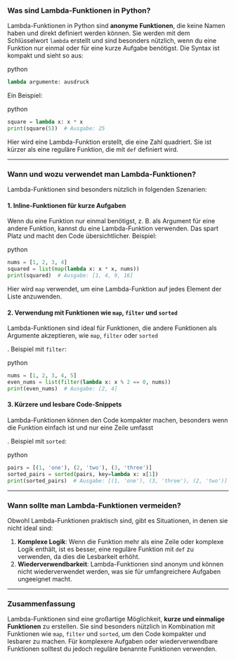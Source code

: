 ### **Was sind Lambda-Funktionen in Python?**

Lambda-Funktionen in Python sind **anonyme Funktionen**, die keine Namen haben und direkt definiert werden können. Sie werden mit dem Schlüsselwort `lambda` erstellt und sind besonders nützlich, wenn du eine Funktion nur einmal oder für eine kurze Aufgabe benötigst. Die Syntax ist kompakt und sieht so aus:

python

```python
lambda argumente: ausdruck
```

Ein Beispiel:

python

```python
square = lambda x: x * x
print(square(5))  # Ausgabe: 25
```

Hier wird eine Lambda-Funktion erstellt, die eine Zahl quadriert. Sie ist kürzer als eine reguläre Funktion, die mit `def` definiert wird.

---

### **Wann und wozu verwendet man Lambda-Funktionen?**

Lambda-Funktionen sind besonders nützlich in folgenden Szenarien:

#### **1. Inline-Funktionen für kurze Aufgaben**

Wenn du eine Funktion nur einmal benötigst, z. B. als Argument für eine andere Funktion, kannst du eine Lambda-Funktion verwenden. Das spart Platz und macht den Code übersichtlicher. Beispiel:

python

```python
nums = [1, 2, 3, 4]
squared = list(map(lambda x: x * x, nums))
print(squared)  # Ausgabe: [1, 4, 9, 16]
```

Hier wird `map` verwendet, um eine Lambda-Funktion auf jedes Element der Liste anzuwenden.

#### **2. Verwendung mit Funktionen wie `map`, `filter` und `sorted`**

Lambda-Funktionen sind ideal für Funktionen, die andere Funktionen als Argumente akzeptieren, wie `map`, `filter` oder `sorted`

[](https://codegree.de/python-lambda-anonyme-funktionen-in-python/)

. Beispiel mit `filter`:

python

```python
nums = [1, 2, 3, 4, 5]
even_nums = list(filter(lambda x: x % 2 == 0, nums))
print(even_nums)  # Ausgabe: [2, 4]
```

#### **3. Kürzere und lesbare Code-Snippets**

Lambda-Funktionen können den Code kompakter machen, besonders wenn die Funktion einfach ist und nur eine Zeile umfasst

. Beispiel mit `sorted`:

python

```python
pairs = [(1, 'one'), (2, 'two'), (3, 'three')]
sorted_pairs = sorted(pairs, key=lambda x: x[1])
print(sorted_pairs)  # Ausgabe: [(1, 'one'), (3, 'three'), (2, 'two')]
```

---

### **Wann sollte man Lambda-Funktionen vermeiden?**

Obwohl Lambda-Funktionen praktisch sind, gibt es Situationen, in denen sie nicht ideal sind:

1. **Komplexe Logik**: Wenn die Funktion mehr als eine Zeile oder komplexe Logik enthält, ist es besser, eine reguläre Funktion mit `def` zu verwenden, da dies die Lesbarkeit erhöht.
2. **Wiederverwendbarkeit**: Lambda-Funktionen sind anonym und können nicht wiederverwendet werden, was sie für umfangreichere Aufgaben ungeeignet macht.

---

### **Zusammenfassung**

Lambda-Funktionen sind eine großartige Möglichkeit, **kurze und einmalige Funktionen** zu erstellen. Sie sind besonders nützlich in Kombination mit Funktionen wie `map`, `filter` und `sorted`, um den Code kompakter und lesbarer zu machen. Für komplexere Aufgaben oder wiederverwendbare Funktionen solltest du jedoch reguläre benannte Funktionen verwenden.